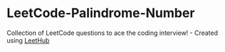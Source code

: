 # LeetCode-Palindrome-Number
Collection of LeetCode questions to ace the coding interview! - Created using [LeetHub](https://github.com/QasimWani/LeetHub)
